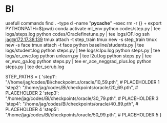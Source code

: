 # BI
usefull commands 
find . -type d -name "__pycache__" -exec rm -r {} +
export PYTHONPATH=$(pwd)
conda activate ml_env
python codes/step.py | tee logs/steps.log
python codes/Oraclefinetune.py | tee logs/OF.log
ssh jag@172.17.38.139
tmux attach -t step_train
tmux new -s step_train
tmux new -s face
tmux attach -t face
python baseline/students.py | tee logs/student.log
python steps.py | tee logs/clpu.log
python steps.py | tee logs/er_ewc.log
python unlearn.py | tee l2ul.log
python steps.py | tee er_ewc_ga.log
python steps.py | tee er_ace_neggrad_plus.log
python steps.py | tee der_scrub.log

STEP_PATHS = {
    'step1': "//home/jag/codes/Bi/checkpoint.s/oracle/10_59.pth",  # PLACEHOLDER 1
    'step2': "/home/jag/codes/Bi/checkpoints/oracle/20_69.pth",  # PLACEHOLDER 2
    'step3': "/home/jag/codes/Bi/checkpoints/oracle/30_79.pth",  # PLACEHOLDER 3
    'step4': "/home/jag/codes/Bi/checkpoints/oracle/40_89.pth",  # PLACEHOLDER 4
    'step5': "/home/jag/codes/Bi/checkpoints/oracle/50_99.pth",  # PLACEHOLDER 5
}
